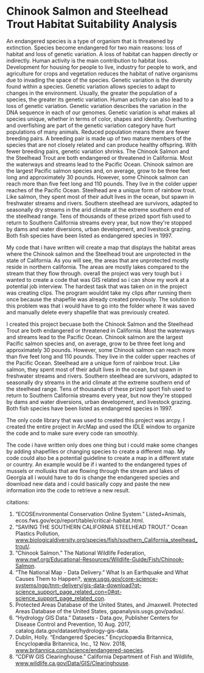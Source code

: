 # Chinook Salmon and Steelhead Trout Habitat Suitability Analysis
  An endangered species is a type of organism that is threatened by extinction. Species become endangered for two main reasons: loss of habitat and loss of genetic variation. A loss of habitat can happen directly or indirectly. Human activity is the main contribution to habitat loss. Development for housing for people to live, industry for people to work, and agriculture for crops and vegetation reduces the habitat of native organisms due to invading the space of the species.  Genetic variation is the diversity found within a species. Genetic variation allows species to adapt to changes in the environment. Usually, the greater the population of a species, the greater its genetic variation. Human activity can also lead to a loss of genetic variation. Genetic variation describes the variation in the DNA sequence in each of our genomes. Genetic variation is what makes all species unique, whether in terms of color, shapes and identity. Overhunting and overfishing are part of the genetic variation category have hurt populations of many animals. Reduced population means there are fewer breeding pairs. A breeding pair is made up of two mature members of the species that are not closely related and can produce healthy offspring. With fewer breeding pairs, genetic variation shrinks. 
  The Chinook Salmon and the Steelhead Trout are both endangered or threatened in California. Most the waterways and streams lead to the Pacific Ocean. Chinook salmon are the largest Pacific salmon species and, on average, grow to be three feet long and approximately 30 pounds. However, some Chinook salmon can reach more than five feet long and 110 pounds. They live in the colder upper reaches of the Pacific Ocean. Steelhead are a unique form of rainbow trout. Like salmon, they spent most of their adult lives in the ocean, but spawn in freshwater streams and rivers. Southern steelhead are survivors, adapted to seasonally dry streams in the arid climate at the extreme southern end of the steelhead range. Tens of thousands of these prized sport fish used to return to Southern California streams every year, but now they're stopped by dams and water diversions, urban development, and livestock grazing. Both fish species have been listed as endangered species in 1997.

  My code that i have written will create a map that displays the habitat areas where the Chinook salmon and the Steelhead trout are unprotected in the state of California. As you will see, the areas that are unprotected mostly reside in northern california. The areas are mostly lakes compared to the stream that they flow through. overall the project was very tough but i wanted to create a code that was GIS related so i can show my work at a potential job interview. The hardest task that was taken on in the project was creating clips. The program wouldnt take my clips after running them once because the shapefile was already created previously. The solution to this problem was that i would have to go into the folder where it was saved and manually delete every shapefile that was previously created. 
  
  I created this project becuase both the Chinook Salmon and the Steelhead Trout are both endangered or threatened in California. Most the waterways and streams lead to the Pacific Ocean. Chinook salmon are the largest Pacific salmon species and, on average, grow to be three feet long and approximately 30 pounds. However, some Chinook salmon can reach more than five feet long and 110 pounds. They live in the colder upper reaches of the Pacific Ocean. Steelhead are a unique form of rainbow trout. Like salmon, they spent most of their adult lives in the ocean, but spawn in freshwater streams and rivers. Southern steelhead are survivors, adapted to seasonally dry streams in the arid climate at the extreme southern end of the steelhead range. Tens of thousands of these prized sport fish used to return to Southern California streams every year, but now they're stopped by dams and water diversions, urban development, and livestock grazing. Both fish species have been listed as endangered species in 1997.
  
  The only code library that was used to created this project was arcpy. I created the entire project in ArcMap and used the IDLE window to organize the code and to make sure every code ran smoothly.
  
  The code i have written only does one thing but i could make some changes by adding shapefiles or changing species to create a different map. My code could also be a potential guideline to create a map in a different state or country. An example would be if i wanted to the endangered types of mussels or mollusks that are flowing through the stream and lakes of Georgia all i would have to do is change the endangered species and download new data and i could basically copy and paste the new information into the code to retrieve a new result. 
  
citations:
1) “ECOSEnvironmental Conservation Online System.” Listed+Animals, ecos.fws.gov/ecp/report/table/critical-habitat.html.  
2) “SAVING THE SOUTHERN CALIFORNIA STEELHEAD TROUT.” Ocean Plastics Pollution, www.biologicaldiversity.org/species/fish/southern_California_steelhead_trout/.
3) “Chinook Salmon.” The National Wildlife Federation, www.nwf.org/Educational-Resources/Wildlife-Guide/Fish/Chinook-Salmon.
4) “The National Map - Data Delivery.” What Is an Earthquake and What Causes Them to Happen?, www.usgs.gov/core-science-systems/ngp/tnm-delivery/gis-data-download?qt-science_support_page_related_con=0#qt-science_support_page_related_con.
5) Protected Areas Database of the United States, and Jmaxwell. Protected Areas Database of the United States, gapanalysis.usgs.gov/padus/.
6) “Hydrology GIS Data.” Datasets - Data.gov, Publisher Centers for Disease Control and Prevention, 10 Aug. 2017, catalog.data.gov/dataset/hydrology-gis-data.
7) Dublin, Holly. “Endangered Species.” Encyclopædia Britannica, Encyclopædia Britannica, Inc., 12 Nov. 2018, www.britannica.com/science/endangered-species.
8) “CDFW GIS Clearinghouse.” California Department of Fish and Wildlife, www.wildlife.ca.gov/Data/GIS/Clearinghouse.

